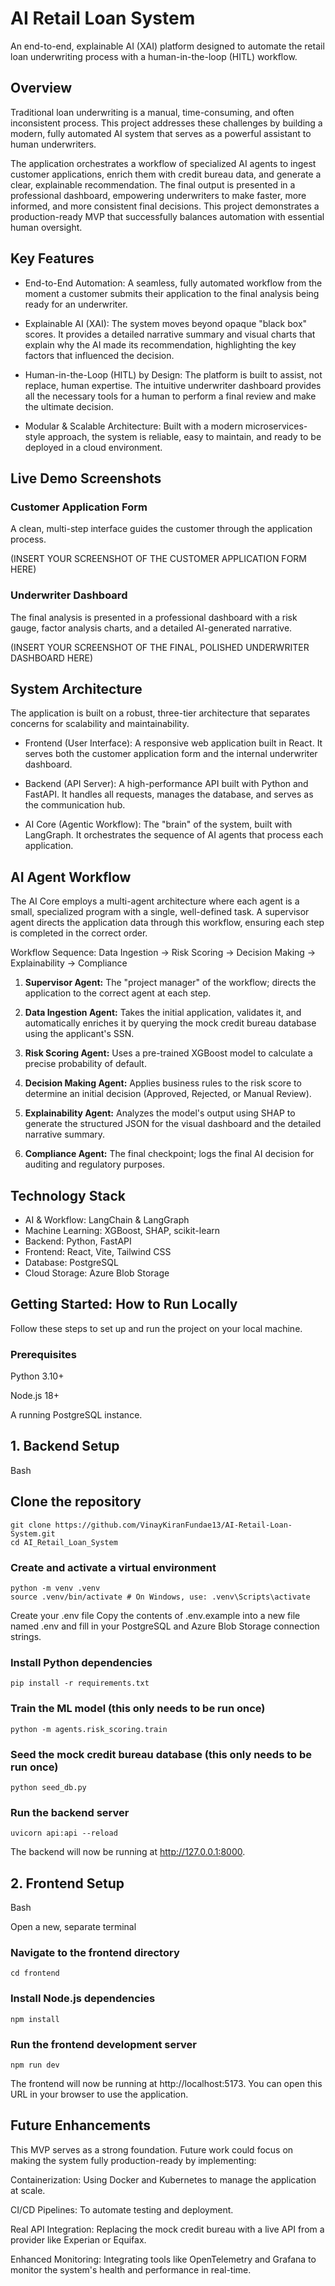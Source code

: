 # AI Retail Loan System
An end-to-end, explainable AI (XAI) platform designed to automate the retail loan underwriting process with a human-in-the-loop (HITL) workflow.

## Overview
Traditional loan underwriting is a manual, time-consuming, and often inconsistent process. This project addresses these challenges by building a modern, fully automated AI system that serves as a powerful assistant to human underwriters.

The application orchestrates a workflow of specialized AI agents to ingest customer applications, enrich them with credit bureau data, and generate a clear, explainable recommendation. The final output is presented in a professional dashboard, empowering underwriters to make faster, more informed, and more consistent final decisions. This project demonstrates a production-ready MVP that successfully balances automation with essential human oversight.

## Key Features
- End-to-End Automation: A seamless, fully automated workflow from the moment a customer submits their application to the final analysis being ready for an underwriter.

- Explainable AI (XAI): The system moves beyond opaque "black box" scores. It provides a detailed narrative summary and visual charts that explain why the AI made its recommendation, highlighting the key factors that influenced the decision.

- Human-in-the-Loop (HITL) by Design: The platform is built to assist, not replace, human expertise. The intuitive underwriter dashboard provides all the necessary tools for a human to perform a final review and make the ultimate decision.

- Modular & Scalable Architecture: Built with a modern microservices-style approach, the system is reliable, easy to maintain, and ready to be deployed in a cloud environment.

## Live Demo Screenshots
### Customer Application Form
A clean, multi-step interface guides the customer through the application process.

(INSERT YOUR SCREENSHOT OF THE CUSTOMER APPLICATION FORM HERE)

### Underwriter Dashboard
The final analysis is presented in a professional dashboard with a risk gauge, factor analysis charts, and a detailed AI-generated narrative.

(INSERT YOUR SCREENSHOT OF THE FINAL, POLISHED UNDERWRITER DASHBOARD HERE)

## System Architecture
The application is built on a robust, three-tier architecture that separates concerns for scalability and maintainability.

- Frontend (User Interface): A responsive web application built in React. It serves both the customer application form and the internal underwriter dashboard.

- Backend (API Server): A high-performance API built with Python and FastAPI. It handles all requests, manages the database, and serves as the communication hub.

- AI Core (Agentic Workflow): The "brain" of the system, built with LangGraph. It orchestrates the sequence of AI agents that process each application.

## AI Agent Workflow
The AI Core employs a multi-agent architecture where each agent is a small, specialized program with a single, well-defined task. A supervisor agent directs the application data through this workflow, ensuring each step is completed in the correct order.

Workflow Sequence: Data Ingestion -> Risk Scoring -> Decision Making -> Explainability -> Compliance

1. **Supervisor Agent:** The "project manager" of the workflow; directs the application to the correct agent at each step.

2. **Data Ingestion Agent:** Takes the initial application, validates it, and automatically enriches it by querying the mock credit bureau database using the applicant's SSN.

3. **Risk Scoring Agent:** Uses a pre-trained XGBoost model to calculate a precise probability of default.

4. **Decision Making Agent:** Applies business rules to the risk score to determine an initial decision (Approved, Rejected, or Manual Review).

5. **Explainability Agent:** Analyzes the model's output using SHAP to generate the structured JSON for the visual dashboard and the detailed narrative summary.

6. **Compliance Agent:** The final checkpoint; logs the final AI decision for auditing and regulatory purposes.

## Technology Stack
- AI & Workflow: LangChain & LangGraph
- Machine Learning: XGBoost, SHAP, scikit-learn
- Backend: Python, FastAPI
- Frontend: React, Vite, Tailwind CSS
- Database: PostgreSQL
- Cloud Storage: Azure Blob Storage

## Getting Started: How to Run Locally
Follow these steps to set up and run the project on your local machine.

### Prerequisites
Python 3.10+

Node.js 18+

A running PostgreSQL instance.

## 1. Backend Setup
Bash

## Clone the repository
```
git clone https://github.com/VinayKiranFundae13/AI-Retail-Loan-System.git
cd AI_Retail_Loan_System
```

### Create and activate a virtual environment
```
python -m venv .venv
source .venv/bin/activate # On Windows, use: .venv\Scripts\activate
```

Create your .env file
Copy the contents of .env.example into a new file named .env
and fill in your PostgreSQL and Azure Blob Storage connection strings.

### Install Python dependencies
```
pip install -r requirements.txt
```

### Train the ML model (this only needs to be run once)
```
python -m agents.risk_scoring.train
```

### Seed the mock credit bureau database (this only needs to be run once)
```
python seed_db.py
```

### Run the backend server
```
uvicorn api:api --reload
```
The backend will now be running at http://127.0.0.1:8000.

## 2. Frontend Setup
Bash

Open a new, separate terminal

### Navigate to the frontend directory
```
cd frontend
```

### Install Node.js dependencies
```
npm install
```

### Run the frontend development server
```
npm run dev
```
The frontend will now be running at http://localhost:5173. You can open this URL in your browser to use the application.

## Future Enhancements
This MVP serves as a strong foundation. Future work could focus on making the system fully production-ready by implementing:

Containerization: Using Docker and Kubernetes to manage the application at scale.

CI/CD Pipelines: To automate testing and deployment.

Real API Integration: Replacing the mock credit bureau with a live API from a provider like Experian or Equifax.

Enhanced Monitoring: Integrating tools like OpenTelemetry and Grafana to monitor the system's health and performance in real-time.
